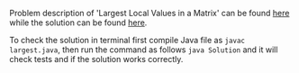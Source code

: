 Problem description of 'Largest Local Values in a Matrix' can be found [here](https://leetcode.com/problems/largest-local-values-in-a-matrix/) while the solution can be found [here](https://github.com/aurimas13/Solutions-To-Problems/blob/main/LeetCode/Java%20Solutions/Largest%20Local%20Values%20in%20a%20Matrix/largest.java).

To check the solution in terminal first compile Java file as `javac largest.java`, then run the command as follows `java Solution` and it will check tests and if the solution works correctly.
